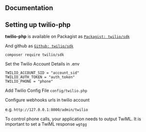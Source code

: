 ## Documentation 
## Setting up twilio-php

**twilio-php** is available on Packagist as 
[`Packagist: twilio/sdk`](https://packagist.org/packages/twilio/sdk) 

And github as [`Github: twilio/sdk`](https://github.com/twilio/twilio-php)
```
composer require twilio/sdk
```
Set the Twilio Account Details in .env
```
TWILIO_ACCOUNT_SID = "account_sid"
TWILIO_AUTH_TOKEN = "auth_token"
TWILIO_PHONE = "phone"
```

Add Twilio Config File  ```config/twilio.php```

Configure webhooks urls in twilio account

e.g. ```http://127.0.0.1:8000/admin/twilio```

To control phone calls, your application needs to output TwiML. 
It is important to set a TwiML response ```wgtgg```
